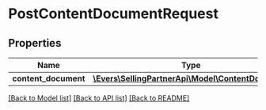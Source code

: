 # PostContentDocumentRequest

## Properties
Name | Type | Description | Notes
------------ | ------------- | ------------- | -------------
**content_document** | [**\Evers\SellingPartnerApi\Model\ContentDocument**](ContentDocument.md) |  | 

[[Back to Model list]](../README.md#documentation-for-models) [[Back to API list]](../README.md#documentation-for-api-endpoints) [[Back to README]](../README.md)


